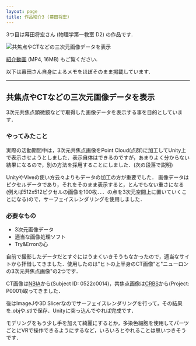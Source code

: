 ```yaml
---
layout: page
title: 作品紹介3 (幕田将宏)
---
```


3つ目は幕田将宏さん (物理学第一教室 D2) の作品です.

![共焦点やCTなどの三次元画像データを表示]({{site.baseurl}}/images/makuta/makuta.png)

[紹介動画](https://drive.google.com/open?id=1yhOrwWbtjAS485MqipjCy29Y00DjfTnX) (MP4, 16MB) もご覧ください.

以下は幕田さん自身によるメモをほぼそのまま掲載しています. 

----

## 共焦点やCTなどの三次元画像データを表示

3次元共焦点顕微鏡などで取得した画像データを表示する事を目的としています．


### やってみたこと

実際の活動期間中は，3次元共焦点画像をPoint Cloud(点群)に加工してUnity上で表示させようとしました．表示自体はできるのですが，あまりよく分からない結果になるので，別の方法を採用することにしました．(次の段落で説明)

UnityやViveの使い方云々よりもデータの加工の方が重要でした．
画像データはピクセルデータであり，それをそのまま表示すると，とんでもない重さになる(例えば512x512ピクセルの画像を100枚．．．の点を3次元空間上に置いていくことになる)ので，サーフェイスレンダリングを使用しました．

### 必要なもの
- 3次元画像データ
- 適当な画像処理ソフト
- Try&Errorの心

自前で撮影したデータだとすぐにはうまくいきそうもなかったので，適当なサイトから拝借してきました．使用したのは"ヒトの上半身のCT画像"と"ニューロンの3次元共焦点画像"の2つです．

CT画像は[NBIA](https://imaging.nci.nih.gov/ncia/login.jsf)から(Subject ID: 0522c0014)，共焦点画像は[CRBS](http://flagella.crbs.ucsd.edu/home)から(Project: P0001)取ってきました．

後はImageJや3D Slicerなのでサーフェイスレンダリングを行って，その結果を.objや.stlで保存．Unityに突っ込んでやれば完成です．

モデリングをもう少し手を加えて綺麗にするとか，多染色細胞を使用してパーツごとにVRで操作できるようにするなど，いろいろとやれることは思いつきそうです．
